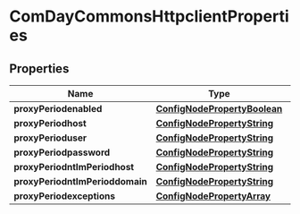 
# ComDayCommonsHttpclientProperties

## Properties
Name | Type | Description | Notes
------------ | ------------- | ------------- | -------------
**proxyPeriodenabled** | [**ConfigNodePropertyBoolean**](ConfigNodePropertyBoolean.md) |  |  [optional]
**proxyPeriodhost** | [**ConfigNodePropertyString**](ConfigNodePropertyString.md) |  |  [optional]
**proxyPerioduser** | [**ConfigNodePropertyString**](ConfigNodePropertyString.md) |  |  [optional]
**proxyPeriodpassword** | [**ConfigNodePropertyString**](ConfigNodePropertyString.md) |  |  [optional]
**proxyPeriodntlmPeriodhost** | [**ConfigNodePropertyString**](ConfigNodePropertyString.md) |  |  [optional]
**proxyPeriodntlmPerioddomain** | [**ConfigNodePropertyString**](ConfigNodePropertyString.md) |  |  [optional]
**proxyPeriodexceptions** | [**ConfigNodePropertyArray**](ConfigNodePropertyArray.md) |  |  [optional]



